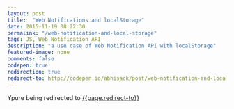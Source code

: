 ```yaml
---
layout: post
title:  "Web Notifications and localStorage"
date: 2015-11-19 08:22:30
permalink: "/web-notification-and-local-storage"
tags: JS, Web Notification API
description: "a use case of Web Notification API with localStorage"
featured-image: none
comments: false
codepen: true
redirection: true
redirect-to: http://codepen.io/abhisack/post/web-notification-and-localstorage
---
```


Ypure being redirected to [{{page.redirect-to}}]({{page.redirect-to}})

